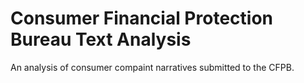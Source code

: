 # Consumer Financial Protection Bureau Text Analysis

An analysis of consumer compaint narratives submitted to the CFPB. 
